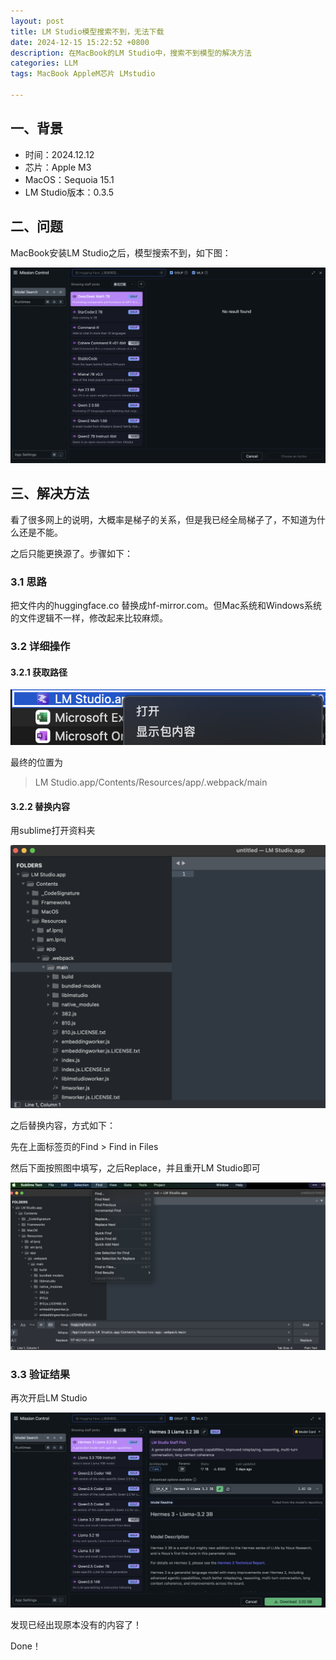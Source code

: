 ```yaml
---
layout: post
title: LM Studio模型搜索不到，无法下载
date: 2024-12-15 15:22:52 +0800
description: 在MacBook的LM Studio中，搜索不到模型的解决方法
categories: LLM
tags: MacBook AppleM芯片 LMstudio 

---
```


## 一、背景

- 时间：2024.12.12
- 芯片：Apple M3
- MacOS：Sequoia 15.1
- LM Studio版本：0.3.5



## 二、问题

MacBook安装LM Studio之后，模型搜索不到，如下图：

![image-20241216190554695](../assets/img/4.png)



## 三、解决方法

看了很多网上的说明，大概率是梯子的关系，但是我已经全局梯子了，不知道为什么还是不能。

之后只能更换源了。步骤如下：

### 3.1 思路

把文件内的huggingface.co 替换成hf-mirror.com。但Mac系统和Windows系统的文件逻辑不一样，修改起来比较麻烦。

### 3.2 详细操作

#### 3.2.1 获取路径

![image-20241216191725759](../assets/img/5.png)

最终的位置为

> LM Studio.app/Contents/Resources/app/.webpack/main

#### 3.2.2 替换内容

用sublime打开资料夹

![image-20241216192401324](../assets/img/6.png)

之后替换内容，方式如下：

先在上面标签页的Find > Find in Files

然后下面按照图中填写，之后Replace，并且重开LM Studio即可

![image-20241216192743249](../assets/img/7.png)



### 3.3 验证结果

再次开启LM Studio

![image-20241216193007097](../assets/img/8.png)

发现已经出现原本没有的内容了！

Done！
